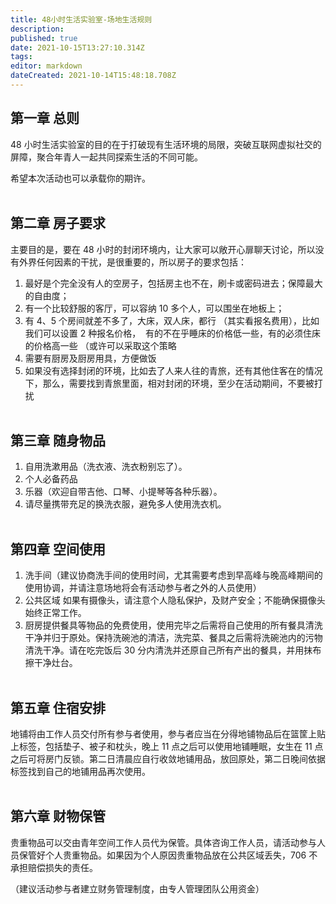 ```yaml
---
title: 48小时生活实验室-场地生活规则
description: 
published: true
date: 2021-10-15T13:27:10.314Z
tags: 
editor: markdown
dateCreated: 2021-10-14T15:48:18.708Z
---
```


## 第一章 总则

48 小时生活实验室的目的在于打破现有生活环境的局限，突破互联网虚拟社交的屏障，聚合年青人一起共同探索生活的不同可能。

希望本次活动也可以承载你的期许。
<br><br>

## 第二章 房子要求

主要目的是，要在 48 小时的封闭环境内，让大家可以敞开心扉聊天讨论，所以没有外界任何因素的干扰，是很重要的，所以房子的要求包括：

1.  最好是个完全没有人的空房子，包括房主也不在，刷卡或密码进去；保障最大的自由度；
2.  有一个比较舒服的客厅，可以容纳 10 多个人，可以围坐在地板上；
3. 有 4、5 个房间就差不多了，大床，双人床，都行 （其实看报名费用），比如我们可以设置 2 种报名价格，  有的不在乎睡床的价格低一些，有的必须住床的价格高一些 （或许可以采取这个策略
4.  需要有厨房及厨房用具，方便做饭
5. 如果没有选择封闭的环境，比如去了人来人往的青旅，还有其他住客在的情况下，那么，需要找到青旅里面，相对封闭的环境，至少在活动期间，不要被打扰
<br><br>


## 第三章 随身物品

1. 自用洗漱用品（洗衣液、洗衣粉别忘了）。
2. 个人必备药品
3. 乐器（欢迎自带吉他、口琴、小提琴等各种乐器）。
4. 请尽量携带充足的换洗衣服，避免多人使用洗衣机。
<br><br>


## 第四章 空间使用

1. 洗手间（建议协商洗手间的使用时间，尤其需要考虑到早高峰与晚高峰期间的使用协调，并请注意场地将会有活动参与者之外的人员使用）
2. 公共区域 如果有摄像头，请注意个人隐私保护，及财产安全；不能确保摄像头始终正常工作。
3. 厨房提供餐具等物品的免费使用，使用完毕之后需将自己使用的所有餐具清洗干净并归于原处。保持洗碗池的清洁，洗完菜、餐具之后需将洗碗池内的污物清洗干净。请在吃完饭后 30 分内清洗并还原自己所有产出的餐具，并用抹布擦干净灶台。
<br><br>

## 第五章 住宿安排

地铺将由工作人员交付所有参与者使用，参与者应当在分得地铺物品后在篮筐上贴上标签，包括垫子、被子和枕头，晚上 11 点之后可以使用地铺睡眠，女生在 11 点之后可将房门反锁。第二日清晨应自行收敛地铺用品，放回原处，第二日晚间依据标签找到自己的地铺用品再次使用。
<br><br>


## 第六章 财物保管

贵重物品可以交由青年空间工作人员代为保管。具体咨询工作人员，请活动参与人员保管好个人贵重物品。如果因为个人原因贵重物品放在公共区域丢失，706 不承担赔偿损失的责任。

（建议活动参与者建立财务管理制度，由专人管理团队公用资金）
